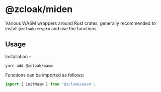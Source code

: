 # @zcloak/miden

Various WASM wrappers around Rust crates, generally recommended to install `@zcloak/crypto` and use the functions.

## Usage

Installation -

```
yarn add @zcloak/wasm
```

Functions can be imported as follows:

```js
import { initWasm } from '@zcloak/wasm';
```

